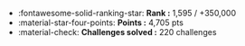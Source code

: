 - :fontawesome-solid-ranking-star: **Rank :** 1,595 / +350,000
- :material-star-four-points: **Points :** 4,705 pts
- :material-check: **Challenges solved :** 220 challenges
